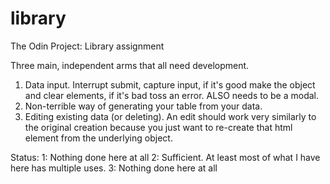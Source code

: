 # library
The Odin Project: Library assignment


Three main, independent arms that all need development.
1. Data input. Interrupt submit, capture input, if it's good make the object and clear elements, if it's bad toss an error. ALSO needs to be a modal.
2. Non-terrible way of generating your table from your data.
3. Editing existing data (or deleting).
    An edit should work very similarly to the original creation because you just want
    to re-create that html element from the underlying object.


Status:
1: Nothing done here at all
2: Sufficient. At least most of what I have here has multiple uses.
3: Nothing done here at all